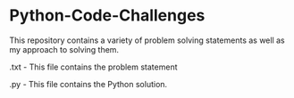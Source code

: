 # Python-Code-Challenges

This repository contains a variety of  problem solving statements as well as my approach to solving them.

.txt - This file contains the problem statement

.py - This file contains the Python solution.
